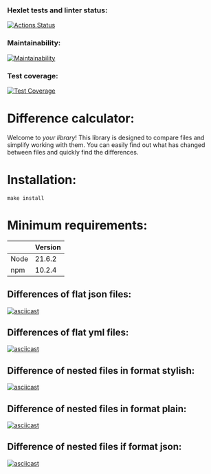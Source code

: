 ### Hexlet tests and linter status:
[![Actions Status](https://github.com/Mihunchik1/fullstack-javascript-project-46/actions/workflows/hexlet-check.yml/badge.svg)](https://github.com/Mihunchik1/fullstack-javascript-project-46/actions)

### Maintainability:
[![Maintainability](https://api.codeclimate.com/v1/badges/87a0b20c0a4d8c1563f3/maintainability)](https://codeclimate.com/github/Mihunchik1/fullstack-javascript-project-46/maintainability)

### Test coverage:
[![Test Coverage](https://api.codeclimate.com/v1/badges/87a0b20c0a4d8c1563f3/test_coverage)](https://codeclimate.com/github/Mihunchik1/fullstack-javascript-project-46/test_coverage)

# Difference calculator:
Welcome to *your library*! This library is designed to compare files and simplify working with them. You can easily find out what has changed between files and quickly find the differences.

# Installation:
```
make install
```

# Minimum requirements:
||Version|
|--|--|
|Node|21.6.2|
|npm|10.2.4|

## Differences of flat json files:
[![asciicast](https://asciinema.org/a/E9G0Sw0aKZ7LCwlNFBAsLKPWA.svg)](https://asciinema.org/a/E9G0Sw0aKZ7LCwlNFBAsLKPWA)

## Differences of flat yml files:
[![asciicast](https://asciinema.org/a/N4Z2XTM5KHUF2idSJVO3ryiFb.svg)](https://asciinema.org/a/N4Z2XTM5KHUF2idSJVO3ryiFb)

## Difference of nested files in format stylish:
[![asciicast](https://asciinema.org/a/ZhkpzkQOCekrJidd2YM3PXSoH.svg)](https://asciinema.org/a/ZhkpzkQOCekrJidd2YM3PXSoH)

## Difference of nested files in format plain:
[![asciicast](https://asciinema.org/a/ZMECaoLGTzSzytPptLSBLZBzC.svg)](https://asciinema.org/a/ZMECaoLGTzSzytPptLSBLZBzC)

## Difference of nested files if format json:
[![asciicast](https://asciinema.org/a/y60OWWGtBG7rEqYQgM24wLrN6.svg)](https://asciinema.org/a/y60OWWGtBG7rEqYQgM24wLrN6)
